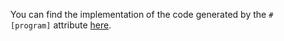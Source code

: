 You can find the implementation of the code generated by the `#[program]` attribute [here](https://github.com/coral-xyz/anchor/tree/0e5285aecdf410fa0779b7cd09a47f235882c156/lang/syn/src/codegen/program).